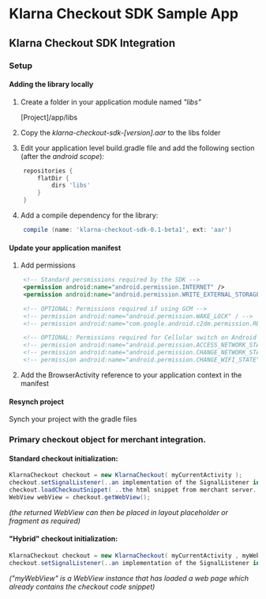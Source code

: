 # Klarna Checkout SDK Sample App

## Klarna Checkout SDK Integration

### Setup
#### Adding the library locally

1. Create a folder in your application module named _"libs"_

    [Project]/app/libs

2. Copy the _klarna-checkout-sdk-[version].aar_ to the libs folder

3. Edit your application level build.gradle file and add the following section (after the _android scope_):

```gradle
    repositories {
        flatDir {
            dirs 'libs'
        }
    }
```

4. Add a compile dependency for the library:

```gradle
    compile (name: 'klarna-checkout-sdk-0.1-beta1', ext: 'aar')
```

#### Update your application manifest

1. Add permissions

```xml
    <!-- Standard persmissions required by the SDK -->
    <permission android:name="android.permission.INTERNET" />
    <permission android:name="android.permission.WRITE_EXTERNAL_STORAGE" />

    <!-- OPTIONAL: Permissions required if using GCM -->
    <!-- permission android:name="android.permission.WAKE_LOCK" / -->
    <!-- permission android:name="com.google.android.c2dm.permission.RECEIVE" / -->

    <!-- OPTIONAL: Permissions required for Cellular switch on Android 5+ -->
    <!-- permission android:name="android.permission.ACCESS_NETWORK_STATE" / -->
    <!-- permission android:name="android.permission.CHANGE_NETWORK_STATE" / -->
    <!-- permission android:name="android.permission.CHANGE_WIFI_STATE" / -->
```

2. Add the BrowserActivity reference to your application context in the manifest

    <activity android:name="com.klarna.checkout.sdk.browser.BrowserActivity" />

#### Resynch project

Synch your project with the gradle files

### Primary checkout object for merchant integration.

#### Standard checkout initialization:

```java
KlarnaCheckout checkout = new KlarnaCheckout( myCurrentActivity );
checkout.setSignalListener(..an implementation of the SignalListener interface..);
checkout.loadCheckoutSnippet( ..the html snippet from merchant server.. );
WebView webView = checkout.getWebView();
```

_(the returned WebView can then be placed in layout placeholder or fragment as required)_

#### "Hybrid" checkout initialization:

```java
KlarnaCheckout checkout = new KlarnaCheckout( myCurrentActivity , myWebView);
checkout.setSignalListener(..an implementation of the SignalListener interface..);
```
_("myWebView" is a WebView instance that has loaded a web page which already contains the checkout code snippet)_

